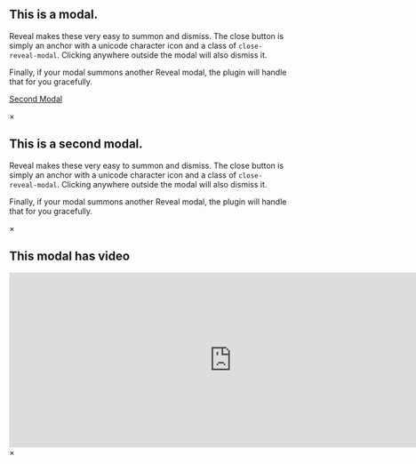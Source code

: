 <!-- Reveal Modals -->
<div id="firstModal" class="reveal-modal">
    <h2>This is a modal.</h2>
    <p>Reveal makes these very easy to summon and dismiss. The close button is simply an anchor with a unicode character icon and a class of <code>close-reveal-modal</code>. Clicking anywhere outside the modal will also dismiss it.</p>
    <p>Finally, if your modal summons another Reveal modal, the plugin will handle that for you gracefully.</p>
    <p><a href="#" data-reveal-id="secondModal" class="secondary button">Second Modal</a></p>
    <a class="close-reveal-modal">&#215;</a>
</div>
<div id="secondModal" class="reveal-modal">
    <h2>This is a second modal.</h2>
    <p>Reveal makes these very easy to summon and dismiss. The close button is simply an anchor with a unicode character icon and a class of <code>close-reveal-modal</code>. Clicking anywhere outside the modal will also dismiss it.</p>
    <p>Finally, if your modal summons another Reveal modal, the plugin will handle that for you gracefully.</p>
    <a class="close-reveal-modal">&#215;</a>
</div>
<div id="videoModal" class="reveal-modal large">
    <h2>This modal has video</h2>
    <div class="flex-video">
        <iframe width="800" height="315" src="http://www.youtube.com/embed/IkOQw96cfyE" frameborder="0" allowfullscreen></iframe>
    </div>
    <a class="close-reveal-modal">&#215;</a>
</div>